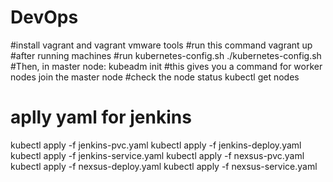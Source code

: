 # DevOps

#install vagrant and vagrant vmware tools
#run this command
vagrant up
#after running machines
#run kubernetes-config.sh
./kubernetes-config.sh
#Then, in master node:
kubeadm init
#this gives you a command for worker nodes join the master node
#check the node status
kubectl get nodes
# aplly yaml for jenkins 
kubectl apply -f jenkins-pvc.yaml
kubectl apply -f jenkins-deploy.yaml
kubectl apply -f jenkins-service.yaml
kubectl apply -f nexsus-pvc.yaml
kubectl apply -f nexsus-deploy.yaml
kubectl apply -f nexsus-service.yaml

